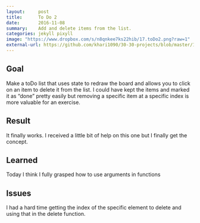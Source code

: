 ```yaml
---
layout:     post
title:      To Do 2
date:       2016-11-08
summary:    Add and delete items from the list.
categories: jekyll pixyll
image: "https://www.dropbox.com/s/n8qnkee7ks22hib/17.toDo2.png?raw=1"
external-url: https://github.com/khari1090/30-30-projects/blob/master/17.toDo2.html
---
```


## Goal
Make a toDo list that uses state to redraw the board and allows you to click on an item to delete it from the list. I could have kept the items and marked it as “done” pretty easily but removing a specific item at a specific index is more valuable for an exercise.

## Result
It finally works. I received a little bit of help on this one but I finally get the concept.

## Learned
Today I think I fully grasped how to use arguments in functions

## Issues
I had a hard time getting the index of the specific element to delete and using that in the delete function.
